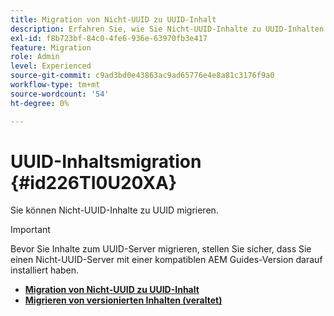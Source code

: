 ```yaml
---
title: Migration von Nicht-UUID zu UUID-Inhalt
description: Erfahren Sie, wie Sie Nicht-UUID-Inhalte zu UUID-Inhalten migrieren
exl-id: f8b723bf-84c0-4fe6-936e-63970fb3e417
feature: Migration
role: Admin
level: Experienced
source-git-commit: c9ad3bd0e43863ac9ad65776e4e8a81c3176f9a0
workflow-type: tm+mt
source-wordcount: '54'
ht-degree: 0%

---
```


# UUID-Inhaltsmigration {#id226TI0U20XA}


Sie können Nicht-UUID-Inhalte zu UUID migrieren.

>[!IMPORTANT]
>
> Bevor Sie Inhalte zum UUID-Server migrieren, stellen Sie sicher, dass Sie einen Nicht-UUID-Server mit einer kompatiblen AEM Guides-Version darauf installiert haben.


* [**Migration von Nicht-UUID zu UUID-Inhalt**](./migrate-non-uuid-uuid.md)
* [**Migrieren von versionierten Inhalten (veraltet)**](./migrate-non-uuid-uuid-with-versions-legacy.md)

